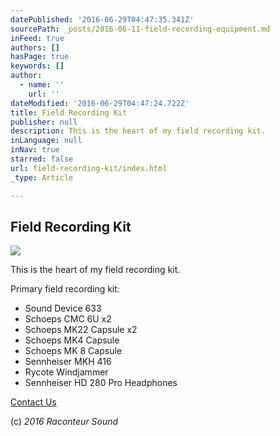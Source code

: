 ```yaml
---
datePublished: '2016-06-29T04:47:35.341Z'
sourcePath: _posts/2016-06-11-field-recording-equipment.md
inFeed: true
authors: []
hasPage: true
keywords: []
author:
  - name: ''
    url: ''
dateModified: '2016-06-29T04:47:24.722Z'
title: Field Recording Kit
publisher: null
description: This is the heart of my field recording kit.
inLanguage: null
inNav: true
starred: false
url: field-recording-kit/index.html
_type: Article

---
```

## Field Recording Kit
![](https://s3-us-west-2.amazonaws.com/the-grid-img/p/1d65897cf2029ad453ec821f3f4001578541b975.jpg)

This is the heart of my field recording kit.

Primary field recording kit:

* Sound Device 633
* Schoeps CMC 6U x2
* Schoeps MK22 Capsule x2
* Schoeps MK4 Capsule
* Schoeps MK 8 Capsule
* Sennheiser MKH 416
* Rycote Windjammer
* Sennheiser HD 280 Pro Headphones

[Contact Us][0]

(c) _2016 Raconteur Sound_

[0]: http://raconteursound.com/contact